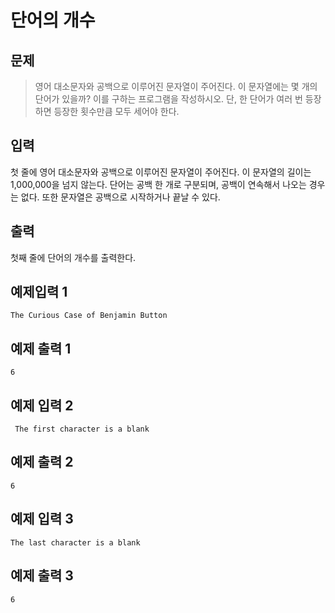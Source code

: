# 단어의 개수
## 문제
> 영어 대소문자와 공백으로 이루어진 문자열이 주어진다. 이 문자열에는 몇 개의 단어가 있을까? 이를 구하는 프로그램을 작성하시오. 단, 한 단어가 여러 번 등장하면 등장한 횟수만큼 모두 세어야 한다.
## 입력
첫 줄에 영어 대소문자와 공백으로 이루어진 문자열이 주어진다. 이 문자열의 길이는 1,000,000을 넘지 않는다. 단어는 공백 한 개로 구분되며, 공백이 연속해서 나오는 경우는 없다. 또한 문자열은 공백으로 시작하거나 끝날 수 있다.
## 출력
첫째 줄에 단어의 개수를 출력한다.

## 예제입력 1
```
The Curious Case of Benjamin Button
```
## 예제 출력 1
```
6
```
## 예제 입력 2
```
 The first character is a blank
```
## 예제 출력 2
```
6
```
## 예제 입력 3
```
The last character is a blank 
```
## 예제 출력 3
```
6
```
 
